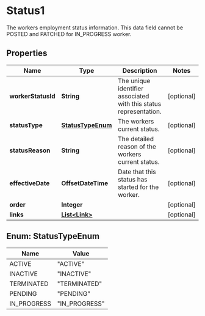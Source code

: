 

# Status1

The workers employment status information. This data field cannot be POSTED and PATCHED for IN_PROGRESS worker.

## Properties

| Name | Type | Description | Notes |
|------------ | ------------- | ------------- | -------------|
|**workerStatusId** | **String** | The unique identifier associated with this status representation. |  [optional] |
|**statusType** | [**StatusTypeEnum**](#StatusTypeEnum) | The workers current status. |  [optional] |
|**statusReason** | **String** | The detailed reason of the workers current status. |  [optional] |
|**effectiveDate** | **OffsetDateTime** | Date that this status has started for the worker. |  [optional] |
|**order** | **Integer** |  |  [optional] |
|**links** | [**List&lt;Link&gt;**](Link.md) |  |  [optional] |



## Enum: StatusTypeEnum

| Name | Value |
|---- | -----|
| ACTIVE | &quot;ACTIVE&quot; |
| INACTIVE | &quot;INACTIVE&quot; |
| TERMINATED | &quot;TERMINATED&quot; |
| PENDING | &quot;PENDING&quot; |
| IN_PROGRESS | &quot;IN_PROGRESS&quot; |



